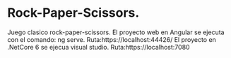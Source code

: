 # Rock-Paper-Scissors.
Juego clasico rock-paper-scissors.
El proyecto web en Angular se ejecuta con el comando: ng serve.
Ruta:https://localhost:44426/
El proyecto en .NetCore 6 se ejecua visual studio.
Ruta:https://localhost:7080
